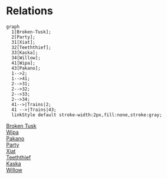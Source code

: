 # Relations

```mermaid
graph
  1[Broken-Tusk];
  2[Party];
  31[Xiat];
  32[Teeththief];
  33[Kaska];
  34[Willow];
  41[Wipa];
  43[Pakano];
  1-->2;
  1-->41;
  2-->31;
  2-->32;
  2-->33;
  2-->34;
  41-->|Trains|2;
  41 -->|Trains|43;
  linkStyle default stroke-width:2px,fill:none,stroke:gray;
```


[Broken Tusk](questforthefrozenflame/docs/Backstory/Organizations/Broken-Tusk.md)  
[Wipa](questforthefrozenflame/docs/Backstory/NPCs/Broken-Tusk/Wipa.md)  
[Pakano](questforthefrozenflame/docs/Backstory/NPCs/Broken-Tusk/Pakano.md)  
[Party](questforthefrozenflame/docs/Backstory/Organizations/Party.md)  
[Xiat](questforthefrozenflame/docs/Backstory/Party-Members/Xiat.md)  
[Teeththief](questforthefrozenflame/docs/Backstory/Party-Members/Teeththief.md)  
[Kaska](questforthefrozenflame/docs/Backstory/Party-Members/Kaska.md)  
[Willow](questforthefrozenflame/docs/Backstory/Party-Members/Willow.md)  
